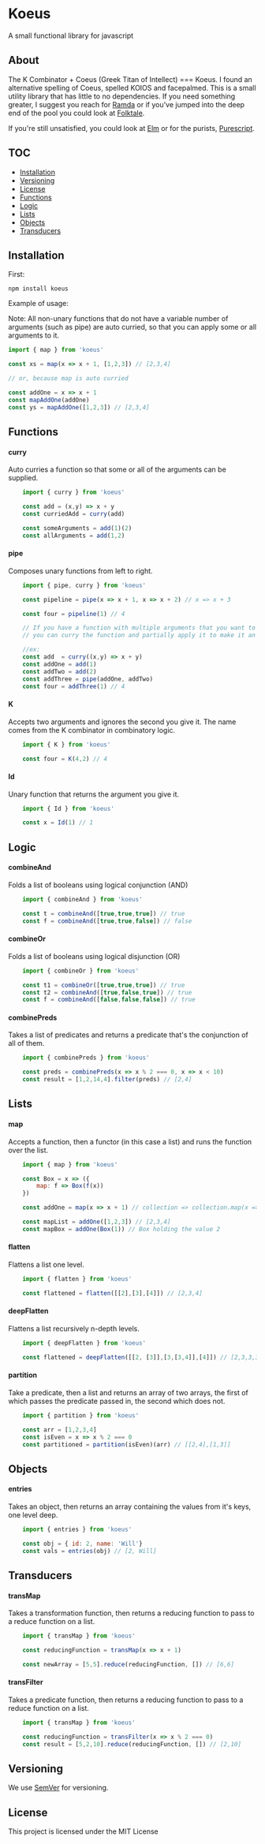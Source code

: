 # Koeus
A small functional library for javascript

## About
The K Combinator + Coeus (Greek Titan of Intellect) === Koeus.
I found an alternative spelling of Coeus, spelled KOIOS and facepalmed.
This is a small utility library that has little to no dependencies. If
you need something greater, I suggest you reach for [Ramda](http://ramdajs.com/) or if you've jumped
into the deep end of the pool you could look at [Folktale](http://folktalejs.org/).

If you're still unsatisfied, you could look at [Elm](http://elm-lang.org/) or for the purists, [Purescript](http://www.purescript.org/).


## TOC
* [Installation](#installation)
* [Versioning](#versioning)
* [License](#license)
* [Functions](#functions)
* [Logic](#logic)
* [Lists](#lists)
* [Objects](#objects)
* [Transducers](#transducers)

## Installation

First:

```
npm install koeus
```

Example of usage:

Note: All non-unary functions that do not have a variable number
of arguments (such as pipe) are auto curried, so that you can apply some or all arguments to it.

```js
import { map } from 'koeus'

const xs = map(x => x + 1, [1,2,3]) // [2,3,4]

// or, because map is auto curried

const addOne = x => x + 1
const mapAddOne(addOne)
const ys = mapAddOne([1,2,3]) // [2,3,4]
```

## Functions

#### curry
Auto curries a function so that some or all of the arguments can be supplied.
```js
    import { curry } from 'koeus'

    const add = (x,y) => x + y
    const curriedAdd = curry(add)

    const someArguments = add(1)(2)
    const allArguments = add(1,2)
```

#### pipe
Composes unary functions from left to right.
```js
    import { pipe, curry } from 'koeus'

    const pipeline = pipe(x => x + 1, x => x + 2) // x => x + 3

    const four = pipeline(1) // 4

    // If you have a function with multiple arguments that you want to pipe
    // you can curry the function and partially apply it to make it an unary function.

    //ex:
    const add  = curry((x,y) => x + y)
    const addOne = add(1)
    const addTwo = add(2)
    const addThree = pipe(addOne, addTwo)
    const four = addThree(1) // 4
```

#### K
Accepts two arguments and ignores the second you give it.
The name comes from the K combinator in combinatory logic.
```js
    import { K } from 'koeus'

    const four = K(4,2) // 4
```

#### Id
Unary function that returns the argument you give it.
```js
    import { Id } from 'koeus'

    const x = Id(1) // 1
```
## Logic


#### combineAnd
Folds a list of booleans using logical conjunction (AND)
```js
    import { combineAnd } from 'koeus'

    const t = combineAnd([true,true,true]) // true
    const f = combineAnd([true,true,false]) // false
```

#### combineOr
Folds a list of booleans using logical disjunction (OR)
```js
    import { combineOr } from 'koeus'

    const t1 = combineOr([true,true,true]) // true
    const t2 = combineAnd([true,false,true]) // true
    const f = combineAnd([false,false,false]) // true
```

#### combinePreds
Takes a list of predicates and returns a predicate that's the conjunction of all of them.
```js
    import { combinePreds } from 'koeus'

    const preds = combinePreds(x => x % 2 === 0, x => x < 10)
    const result = [1,2,14,4].filter(preds) // [2,4]
```
## Lists


#### map
Accepts a function, then a functor (in this case a list) and runs the function over
the list.
```js
    import { map } from 'koeus'

    const Box = x => ({
        map: f => Box(f(x))
    })

    const addOne = map(x => x + 1) // collection => collection.map(x => x + 1)

    const mapList = addOne([1,2,3]) // [2,3,4]
    const mapBox = addOne(Box(1)) // Box holding the value 2

```

#### flatten
Flattens a list one level.

```js
    import { flatten } from 'koeus'

    const flattened = flatten([[2],[3],[4]]) // [2,3,4]
```

#### deepFlatten
Flattens a list recursively n-depth levels.

```js
    import { deepFlatten } from 'koeus'

    const flattened = deepFlatten([[2, [3]],[3,[3,4]],[4]]) // [2,3,3,3,4,4]
```

#### partition
Take a predicate, then a list and returns an array of two arrays, the first of which
passes the predicate passed in, the second which does not.

```js
    import { partition } from 'koeus'

    const arr = [1,2,3,4]
    const isEven = x => x % 2 === 0
    const partitioned = partition(isEven)(arr) // [[2,4],[1,3]]
```
## Objects

#### entries
Takes an object, then returns an array containing the values from it's keys, one level deep.
```js
    import { entries } from 'koeus'

    const obj = { id: 2, name: 'Will'}
    const vals = entries(obj) // [2, Will]
```
## Transducers

#### transMap
Takes a transformation function, then returns a reducing function to pass to a reduce function on a list.
```js
    import { transMap } from 'koeus'

    const reducingFunction = transMap(x => x + 1)

    const newArray = [5,5].reduce(reducingFunction, []) // [6,6]
```

#### transFilter
Takes a predicate function, then returns a reducing function to pass to a reduce function on a list.
```js
    import { transMap } from 'koeus'

    const reducingFunction = transFilter(x => x % 2 === 0)
    const result = [5,2,10].reduce(reducingFunction, []) // [2,10]
```
## Versioning

We use [SemVer](http://semver.org/) for versioning.

## License

This project is licensed under the MIT License
